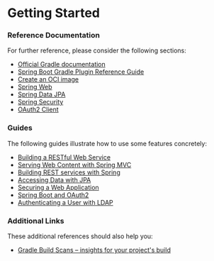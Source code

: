 # Getting Started

### Reference Documentation
For further reference, please consider the following sections:

* [Official Gradle documentation](https://docs.gradle.org)
* [Spring Boot Gradle Plugin Reference Guide](https://docs.spring.io/spring-boot/3.3.4/gradle-plugin)
* [Create an OCI image](https://docs.spring.io/spring-boot/3.3.4/gradle-plugin/packaging-oci-image.html)
* [Spring Web](https://docs.spring.io/spring-boot/docs/3.3.4/reference/htmlsingle/index.html#web)
* [Spring Data JPA](https://docs.spring.io/spring-boot/docs/3.3.4/reference/htmlsingle/index.html#data.sql.jpa-and-spring-data)
* [Spring Security](https://docs.spring.io/spring-boot/docs/3.3.4/reference/htmlsingle/index.html#web.security)
* [OAuth2 Client](https://docs.spring.io/spring-boot/docs/3.3.4/reference/htmlsingle/index.html#web.security.oauth2.client)

### Guides
The following guides illustrate how to use some features concretely:

* [Building a RESTful Web Service](https://spring.io/guides/gs/rest-service/)
* [Serving Web Content with Spring MVC](https://spring.io/guides/gs/serving-web-content/)
* [Building REST services with Spring](https://spring.io/guides/tutorials/rest/)
* [Accessing Data with JPA](https://spring.io/guides/gs/accessing-data-jpa/)
* [Securing a Web Application](https://spring.io/guides/gs/securing-web/)
* [Spring Boot and OAuth2](https://spring.io/guides/tutorials/spring-boot-oauth2/)
* [Authenticating a User with LDAP](https://spring.io/guides/gs/authenticating-ldap/)

### Additional Links
These additional references should also help you:

* [Gradle Build Scans – insights for your project's build](https://scans.gradle.com#gradle)

